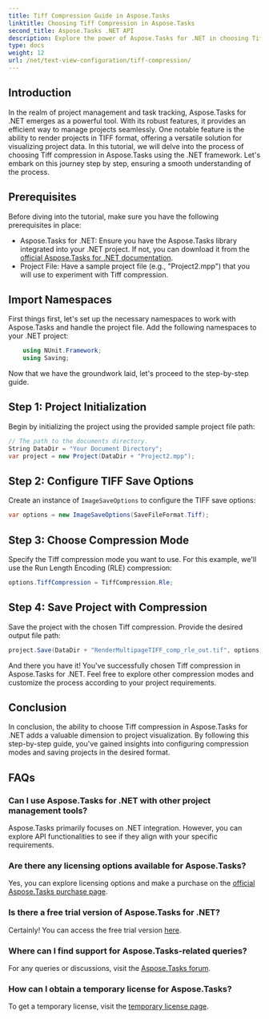 ```yaml
---
title: Tiff Compression Guide in Aspose.Tasks
linktitle: Choosing Tiff Compression in Aspose.Tasks
second_title: Aspose.Tasks .NET API
description: Explore the power of Aspose.Tasks for .NET in choosing Tiff compression. Follow our step-by-step guide for efficient project visualization.
type: docs
weight: 12
url: /net/text-view-configuration/tiff-compression/
---
```

## Introduction
In the realm of project management and task tracking, Aspose.Tasks for .NET emerges as a powerful tool. With its robust features, it provides an efficient way to manage projects seamlessly. One notable feature is the ability to render projects in TIFF format, offering a versatile solution for visualizing project data. In this tutorial, we will delve into the process of choosing Tiff compression in Aspose.Tasks using the .NET framework. Let's embark on this journey step by step, ensuring a smooth understanding of the process.
## Prerequisites
Before diving into the tutorial, make sure you have the following prerequisites in place:
- Aspose.Tasks for .NET: Ensure you have the Aspose.Tasks library integrated into your .NET project. If not, you can download it from the [official Aspose.Tasks for .NET documentation](https://reference.aspose.com/tasks/net/).
- Project File: Have a sample project file (e.g., "Project2.mpp") that you will use to experiment with Tiff compression.
## Import Namespaces
First things first, let's set up the necessary namespaces to work with Aspose.Tasks and handle the project file. Add the following namespaces to your .NET project:
```csharp
    using NUnit.Framework;
    using Saving;
```
Now that we have the groundwork laid, let's proceed to the step-by-step guide.
## Step 1: Project Initialization
Begin by initializing the project using the provided sample project file path:
```csharp
// The path to the documents directory.
String DataDir = "Your Document Directory";
var project = new Project(DataDir + "Project2.mpp");
```
## Step 2: Configure TIFF Save Options
Create an instance of `ImageSaveOptions` to configure the TIFF save options:
```csharp
var options = new ImageSaveOptions(SaveFileFormat.Tiff);
```
## Step 3: Choose Compression Mode
Specify the Tiff compression mode you want to use. For this example, we'll use the Run Length Encoding (RLE) compression:
```csharp
options.TiffCompression = TiffCompression.Rle;
```
## Step 4: Save Project with Compression
Save the project with the chosen Tiff compression. Provide the desired output file path:
```csharp
project.Save(DataDir + "RenderMultipageTIFF_comp_rle_out.tif", options);
```
And there you have it! You've successfully chosen Tiff compression in Aspose.Tasks for .NET. Feel free to explore other compression modes and customize the process according to your project requirements.
## Conclusion
In conclusion, the ability to choose Tiff compression in Aspose.Tasks for .NET adds a valuable dimension to project visualization. By following this step-by-step guide, you've gained insights into configuring compression modes and saving projects in the desired format.
## FAQs
### Can I use Aspose.Tasks for .NET with other project management tools?
Aspose.Tasks primarily focuses on .NET integration. However, you can explore API functionalities to see if they align with your specific requirements.
### Are there any licensing options available for Aspose.Tasks?
Yes, you can explore licensing options and make a purchase on the [official Aspose.Tasks purchase page](https://purchase.aspose.com/buy).
### Is there a free trial version of Aspose.Tasks for .NET?
Certainly! You can access the free trial version [here](https://releases.aspose.com/).
### Where can I find support for Aspose.Tasks-related queries?
For any queries or discussions, visit the [Aspose.Tasks forum](https://forum.aspose.com/c/tasks/15).
### How can I obtain a temporary license for Aspose.Tasks?
To get a temporary license, visit the [temporary license page](https://purchase.aspose.com/temporary-license/).
